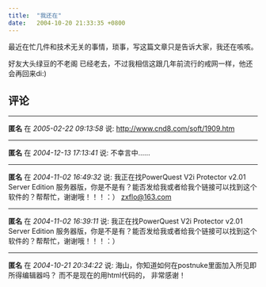 ```yaml
---
title:  "我还在"
date:   2004-10-20 21:33:35 +0800
---
```


最近在忙几件和技术无关的事情，琐事，写这篇文章只是告诉大家，我还在咳咳。  

好友大头绿豆的不老阁 已经老去，不过我相信这跟几年前流行的戒网一样，他还会再回来di:)  


## 评论

*****
**匿名** 在 *2005-02-22 09:13:58* 说: http://www.cnd8.com/soft/1909.htm

*****
**匿名** 在 *2004-12-13 17:13:41* 说: 不幸言中……

*****
**匿名** 在 *2004-11-02 16:49:32* 说: 我正在找PowerQuest V2i Protector v2.01 Server Edition 服务器版，你是不是有？能否发给我或者给我个链接可以找到这个软件的？帮帮忙，谢谢哦！！！：） 
zxflo@163.com


*****
**匿名** 在 *2004-11-02 16:39:11* 说: 我正在找PowerQuest V2i Protector v2.01 Server Edition 服务器版，你是不是有？能否发给我或者给我个链接可以找到这个软件的？帮帮忙，谢谢哦！！！：）

*****
**匿名** 在 *2004-10-21 20:34:22* 说: 海山，你知道如何在postnuke里面加入所见即所得编辑器吗？
而不是现在的用html代码的，
非常感谢！

